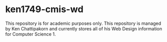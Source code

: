 # ken1749-cmis-wd
This repository is for academic purposes only. This repository is managed by Ken Chattipakorn and currently stores all of his Web Design information for Computer Science 1.
